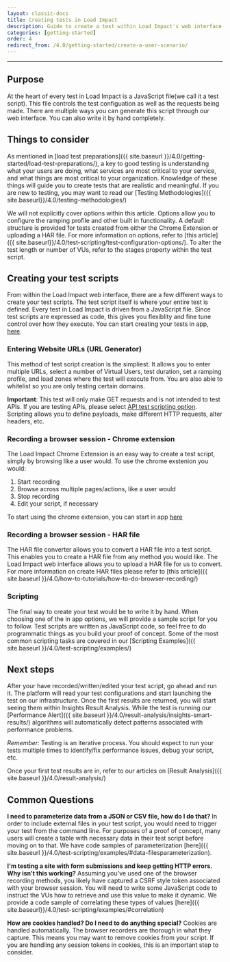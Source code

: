 ```yaml
---
layout: classic-docs
title: Creating tests in Load Impact
description: Guide to create a test within Load Impact's web interface
categories: [getting-started]
order: 4
redirect_from: /4.0/getting-started/create-a-user-scenario/
---
```


***

## Purpose

At the heart of every test in Load Impact is a JavaScript file(we call it a test script).  This file controls the test configuation as well as the requests being made.  There are multiple ways you can generate this script through our web interface.  You can also write it by hand completely.

## Things to consider

As mentioned in [load test preparations]({{ site.baseurl }}/4.0/getting-started/load-test-preparations/), a key to good testing is understanding what your users are doing, what services are most critical to your service, and what things are most critical to your organization. Knowledge of these things will guide you to create tests that are realistic and meaningful. If you are new to testing, you may want to read our [Testing Methodologies]({{ site.baseurl}}/4.0/testing-methodologies/)

We will not explicitly cover options within this article.  Options allow you to configure the ramping profile and other built in functionality. A default structure is provided for tests created from either the Chrome Extension or uploading a HAR file. For more information on options, refer to [this article]({{ site.baseurl}}/4.0/test-scripting/test-configuration-options/). To alter the test length or number of VUs, refer to the stages property within the test script.

## Creating your test scripts

From within the Load Impact web interface, there are a few different ways to create your test scripts. The test script itself is where your entire test is defined. Every test in Load Impact is driven from a JavaScript file.  Since test scripts are expressed as code, this gives you flexiblity and fine tune control over how they execute. You can start creating your tests in app, [here](https://app.loadimpact.com/k6/tests/new).

### Entering Website URLs (URL Generator)

This method of test script creation is the simpliest. It allows you to enter multiple URLs, select a number of Virtual Users, test duration, set a ramping profile, and
load zones where the test will execute from. You are also able to whitelist so you are only testing certain domains.

**Important**:  This test will only make GET requests and is not intended to test APIs. If you are testing APIs, please select [API test scripting option](https://app.loadimpact.com/k6/tests/custom/editor?type=api). Scripting allows you to define payloads, make different HTTP requests, alter headers, etc.

### Recording a browser session - Chrome extension

The Load Impact Chrome Extension is an easy way to create a test script, simply by browsing like a user would. To use the chrome exstenion you would:

1. Start recording
2. Browse across multiple pages/actions, like a user would
3. Stop recording
4. Edit your script, if necessary

To start using the chrome extension, you can start in app [here](https://app.loadimpact.com/k6/tests/recording-instructions)

### Recording a browser session - HAR file

The HAR file converter allows you to convert a HAR file into a test script.  This enables you to create a HAR file from any method you would like. The Load Impact web interface allows you to upload a HAR file for us to convert. For more information on create HAR files please refer to [this article]({{ site.baseurl }}/4.0/how-to-tutorials/how-to-do-browser-recording/)

### Scripting

The final way to create your test would be to write it by hand.  When choosing one of the in app options, we will provide a sample script for you to follow.  Test scripts
are written as JavaScript code, so feel free to do programmatic things as you build your proof of concept. Some of the most common scripting tasks are covered in our
[Scripting Examples]({{ site.baseurl }}/4.0/test-scripting/examples/)


## Next steps

After your have recorded/written/edited your test script, go ahead and run it. The platform will read your test configurations and start launching the test on our
infrastructure. Once the first results are returned, you will start seeing them within Insights Result Analysis. While the test is running our
[Performance Alert]({{ site.baseurl }}/4.0/result-analysis/insights-smart-results/) algorithms will automatically detect patterns associated with performance problems.

*Remember:* Testing is an iterative process.  You should expect to run your tests multiple times to identify/fix performance issues, debug your script, etc.

Once your first test results are in, refer to our articles on [Result Analysis]({{ site.baseurl }}/4.0/result-analysis/)

## Common Questions

**I need to parameterize data from a JSON or CSV file, how do I do that?**
In order to include external files in your test script, you would need to trigger your test from the command line. For purposes of a proof of concept, many users
will create a table with necessary data in their test script before moving on to that.  We have code samples of parameterization [here]({{ site.baseurl }}/4.0/test-scripting/examples/#data-filesparameterization).

**I'm testing a site with form submissions and keep getting HTTP errors. Why isn't this working?**
Assuming you've used one of the browser recording methods, you likely have captured a CSRF style token associated with your browser session.  You will need to write some
JavaScript code to instruct the VUs how to retrieve and use this value to make it dynamic. We provide a code sample of correlating these types of values [here]({{ site.baseurl}}/4.0/test-scripting/examples/#correlation)

**How are cookies handled? Do I need to do anything special?**
Cookies are handled automatically.  The browser recorders are thorough in what they capture.  This means you may want to remove cookies from your script.  If
you are handling any session tokens in cookies, this is an important step to consider.
